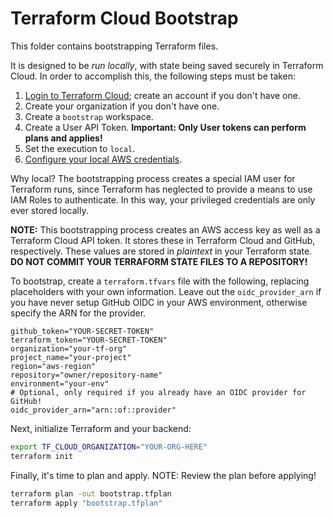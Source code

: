 # Terraform Cloud Bootstrap

This folder contains bootstrapping Terraform files.

It is designed to be _run locally_, with state being saved securely in Terraform Cloud. In order to accomplish this, the following steps must be taken:

1. [Login to Terraform Cloud](https://app.terraform.io); create an account if you don't have one.
2. Create your organization if you don't have one.
3. Create a `bootstrap` workspace.
4. Create a User API Token. **Important: Only User tokens can perform plans and applies!**
5. Set the execution to `local`.
6. [Configure your local AWS credentials](https://docs.aws.amazon.com/cli/latest/userguide/cli-configure-files.html).

Why local? The bootstrapping process creates a special IAM user for Terraform runs, since Terraform has neglected to provide a means to use IAM Roles to authenticate.
In this way, your privileged credentials are only ever stored locally.

**NOTE:** This bootstrapping process creates an AWS access key as well as a Terraform Cloud API token. It stores these in Terraform Cloud and GitHub, respectively.
These values are stored in _plaintext_ in your Terraform state. **DO NOT COMMIT YOUR TERRAFORM STATE FILES TO A REPOSITORY!**

To bootstrap, create a `terraform.tfvars` file with the following, replacing placeholders with your own information. Leave out the `oidc_provider_arn` if you have
never setup GitHub OIDC in your AWS environment, otherwise specify the ARN for the provider.

```hcl
github_token="YOUR-SECRET-TOKEN"
terraform_token="YOUR-SECRET-TOKEN"
organization="your-tf-org"
project_name="your-project"
region="aws-region"
repository="owner/repository-name"
environment="your-env"
# Optional, only required if you already have an OIDC provider for GitHub!
oidc_provider_arn="arn::of::provider"
```

Next, initialize Terraform and your backend:

```bash
export TF_CLOUD_ORGANIZATION="YOUR-ORG-HERE"
terraform init
```

Finally, it's time to plan and apply. NOTE: Review the plan before applying!

```bash
terraform plan -out bootstrap.tfplan
terraform apply "bootstrap.tfplan"
```
